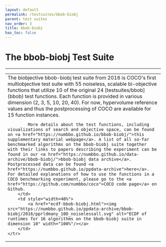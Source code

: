 ```yaml
---
layout: default
permalink: /testsuites/bbob-biobj
parent: test suites
nav_order: 3
title: bbob-biobj
has_toc: false
---
```



# The bbob-biobj Test Suite

---

<table>
	<tr>
		<td>
			The biobjective bbob-biobj test suite from 2016 is COCO's first multiobjective test suite with 55 noiseless, scalable bi-objective functions that utilize 10 of the original 24 [testsuites/bbob](bbob) test functions. Each function is provided in various dimension (2, 3, 5, 10, 20, 40). For now, hypervolume reference values and thus the postprocessing of COCO are available for 15 function instances.

            More details about the test functions, including visualizations of search and objective space, can be found on <a href="https://numbbo.github.io/bbob-biobj/">this supplementary material webpage</a>. A list of all so-far benchmarked algorithms on the bbob-biobj suite together with their links to papers describing the experiment can be found in our <a href="https://numbbo.github.io/data-archive/bbob-biobj/">bbob-biobj data archive</a>. Postprocessed data can be found <a href="https://numbbo.github.io/ppdata-archive">here</a>. For detailed explanations of how to use the functions in a COCO benchmarking experiment, please go to the <a href="https://github.com/numbbo/coco">COCO code page</a> on Github.
		</td>
		<td style="width=40%">
			<a href="ecdf-bbob-biobj.html"><img src="https://numbbo.github.io/ppdata-archive/bbob-biobj/2016/pprldmany_10D_noiselessall.svg" alt="ECDF of runtimes for 16 algorithms on the bbob-biobj suite in dimension 10" width="100%"/></a>
		</td>
	</tr>
</table>



<link rel="stylesheet" href="{{ '/assets/css/custom.css' | relative_url }}"/>
